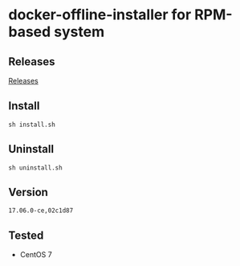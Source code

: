 # docker-offline-installer for RPM-based system

## Releases

[Releases](https://github.com/wyp0596/docker-installer/releases)

## Install

`sh install.sh`

## Uninstall

`sh uninstall.sh`

## Version

`17.06.0-ce,02c1d87`

## Tested

- CentOS 7